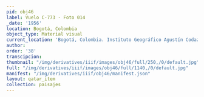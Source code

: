 ```yaml
---
pid: obj46
label: Vuelo C-773 - Foto 014
_date: '1956'
location: Bogotá, Colombia
object_type: Material visual
current_location: 'Bogotá, Colombia. Instituto Geográfico Agustín Codazzi '
author:
order: '38'
transcipcion:
thumbnail: "/img/derivatives/iiif/images/obj46/full/250,/0/default.jpg"
full: "/img/derivatives/iiif/images/obj46/full/1140,/0/default.jpg"
manifest: "/img/derivatives/iiif/obj46/manifest.json"
layout: qatar_item
collection: paisajes
---
```

